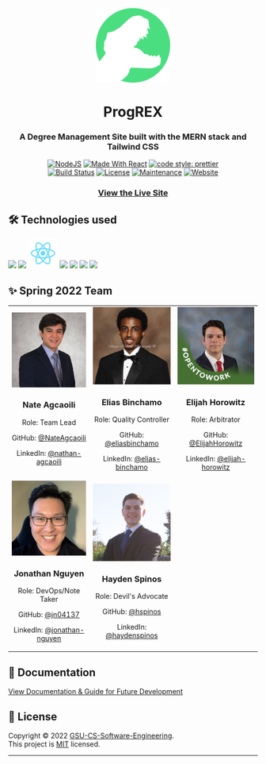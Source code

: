 <div align="center">
    <img width="150" src="https://raw.githubusercontent.com/GSU-CS-Software-Engineering/2022Spring-DegreeManagementSite/1dd16c35506253c598276e46685532ed8aed2094/client/public/assets/vectors/logo.svg">
    <h1>ProgREX</h1>
    <h3> A Degree Management Site built with the MERN stack and Tailwind CSS </h3>
</div>

<p align="center">
  <a href="https://nodejs.org/en/blog/release/v12.18.1/"><img alt="NodeJS" src="https://img.shields.io/badge/node-6.6.0-important?style=flat-square" /></a>
  <a href="https://reactjs.org/"><img alt="Made With React" src="https://img.shields.io/badge/made%20with-react-61DAFB?style=flat-square" /></a>
  <a href="https://github.com/prettier/prettier"><img alt="code style: prettier" src="https://img.shields.io/badge/code_style-prettier-ff69b4.svg?style=flat-square?style=flat-square" /></a>
  <br/>
   <a href="https://travis-ci.org/badges/badgerbadgerbadger"><img alt="Build Status" src="http://img.shields.io/travis/badges/badgerbadgerbadger.svg?style=flat-square?style=flat-square" /></a>
  <a href="http://badges.mit-license.org/"><img alt="License" src="http://img.shields.io/:license-mit-blue.svg?style=flat-square?style=flat-square" /></a>
  <a href="https://github.com/GSU-CS-Software-Engineering/2022Spring-DegreeManagementSite/commits/main"><img alt="Maintenance" src="https://img.shields.io/badge/maintained-yes-green.svg?style=flat-square" /></a>
  <a href="http://143.244.164.60/"><img alt="Website" src="https://img.shields.io/badge/website-up-yellow?style=flat-square" /></a>
</p>

<h3 align="center">

[View the Live Site](http://143.244.164.60/)

</h3>

## 🛠️ Technologies used

<a href="https://www.mongodb.com/"><img height="60" src="https://upload.wikimedia.org/wikipedia/commons/9/93/MongoDB_Logo.svg"></a>
<a href="https://expressjs.com/"><img height="60" src="https://cdn.buttercms.com/2q5r816LTo2uE9j7Ntic"></a>
<a href="https://reactjs.org/"><img height="60" src="https://raw.githubusercontent.com/github/explore/80688e429a7d4ef2fca1e82350fe8e3517d3494d/topics/react/react.png"></a>
<a href="https://nodejs.org/en/"><img height="60" src="https://seeklogo.com/images/N/nodejs-logo-FBE122E377-seeklogo.com.png"></a>
<a href="https://tailwindcss.com/"><img height="60" src="https://upload.wikimedia.org/wikipedia/commons/d/d5/Tailwind_CSS_Logo.svg"></a>
<a href="https://www.docker.com/"><img height="60" src="https://www.docker.com/wp-content/uploads/2022/03/vertical-logo-monochromatic.png"></a>
<a href="https://redis.io/"><img height="60" src="https://cdn.iconscout.com/icon/free/png-256/redis-4-1175103.png"></a>

## ✨ Spring 2022 Team

<div align="center">
<table>
<tbody>
	<tr>
		<td>
        <div align="center">
<img src="https://raw.githubusercontent.com/GSU-CS-Software-Engineering/2022Spring-DegreeManagementSite/main/doc/Spring%202022%20Team%20Headshots/Nate_Headshot.jpg" alt="Nate Agcaoili" width="200px"/>

### Nate Agcaoili

Role: Team Lead

GitHub: [@NateAgcaoili](https://github.com/NateAgcaoili)

LinkedIn: [@nathan-agcaoili](https://www.linkedin.com/in/nathan-agcaoili/)

</div>
        </td>
		<td>
        <div align="center">
<img src="https://raw.githubusercontent.com/GSU-CS-Software-Engineering/2022Spring-DegreeManagementSite/main/doc/Spring%202022%20Team%20Headshots/Elias_Headshot.jpg" alt="Elias Binchamo" width="200px"/>

### Elias Binchamo

Role: Quality Controller

GitHub: [@eliasbinchamo](https://github.com/eliasbinchamo)

LinkedIn: [@elias-binchamo](https://www.linkedin.com/in/elias-binchamo/)

</div>
        </td>
        <td>
        <div align="center">
<img src="https://raw.githubusercontent.com/GSU-CS-Software-Engineering/2022Spring-DegreeManagementSite/main/doc/Spring%202022%20Team%20Headshots/Eli_Headshot.jpg" width="200px"/>

### Elijah Horowitz

Role: Arbitrator

GitHub: [@ElijahHorowitz](https://github.com/ElijahHorowitz)

LinkedIn: [@elijah-horowitz](https://www.linkedin.com/in/elijah-horowitz-7841281a7/)

</div>
        </td>
	</tr>
	<tr>
		<td>
        <div align="center">
<img src="https://raw.githubusercontent.com/GSU-CS-Software-Engineering/2022Spring-DegreeManagementSite/main/doc/Spring%202022%20Team%20Headshots/Jonathan_Headshot.jpg" width="200px"/>

### Jonathan Nguyen

Role: DevOps/Note Taker

GitHub: [@jn04137](https://github.com/jn04137)

LinkedIn: [@jonathan-nguyen](https://www.linkedin.com/in/jonathan-nguyen-936161194/)

</div>
        </td>
        <td>
        <div align="center">
<img src="https://raw.githubusercontent.com/GSU-CS-Software-Engineering/2022Spring-DegreeManagementSite/main/doc/Spring%202022%20Team%20Headshots/Hayden_Headshot.jpg" width="200px"/>

### Hayden Spinos

Role: Devil's Advocate

GitHub: [@hspinos](https://github.com/hspinos)

LinkedIn: [@haydenspinos](https://www.linkedin.com/in/haydenspinos/)

</div>
        </td>
	</tr>
</tbody>
</table>
</div>

## 📝️ Documentation

[View Documentation & Guide for Future Development](https://github.com/GSU-CS-Software-Engineering/2022Spring-DegreeManagementSite/tree/main/doc)

## 📃 License

Copyright © 2022 [GSU-CS-Software-Engineering](https://github.com/GSU-CS-Software-Engineering).
<br />
This project is [MIT](https://github.com/GSU-CS-Software-Engineering/2022Spring-DegreeManagementSite/blob/main/LICENSE) licensed.

---
